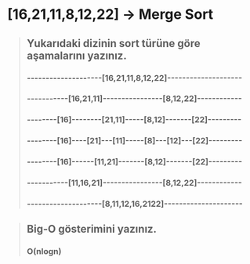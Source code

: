 # [16,21,11,8,12,22] -> Merge Sort

> ## Yukarıdaki dizinin sort türüne göre aşamalarını yazınız.
>### --------------------[16,21,11,8,12,22]--------------------
>### -----------[16,21,11]----------------[8,12,22]------------
>### --------[16]--------[21,11]-----[8,12]-------[22]---------
>### --------[16]----[21]---[11]-----[8]---[12]---[22]---------
>### --------[16]------[11,21]-------[8,12]-------[22]---------
>### -----------[11,16,21]----------------[8,12,22]------------
>### --------------------[8,11,12,16,2122]---------------------

> ## Big-O gösterimini yazınız.  
> ### O(nlogn) 